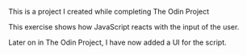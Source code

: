 This is a project I created while completing The Odin Project

This exercise shows how JavaScript reacts with the input of the user.

Later on in The Odin Project, I have now added a UI for the script.

